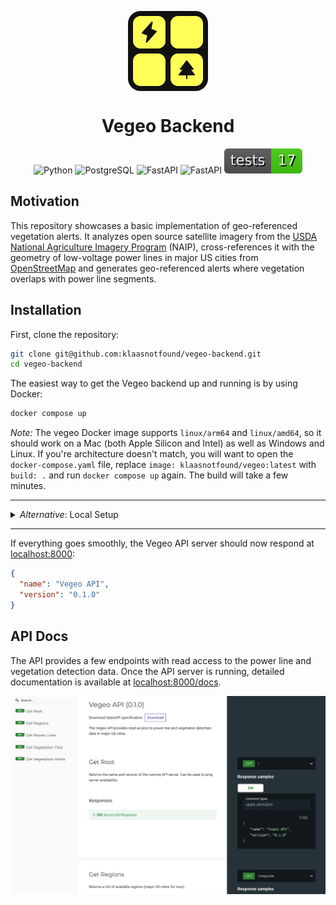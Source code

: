 <p align="center">
  <img width="128" align="center" src="data/assets/img-vegeo-backend.png" alt="Vegeo Backend Logo">
</p>

<h1 align="center">Vegeo Backend</h1>

<p align="center">
  <img src="https://img.shields.io/badge/%F0%9F%90%8D_python-gray" alt="Python">
  <img src="https://img.shields.io/badge/%F0%9F%90%98_PostgreSQL-gray" alt="PostgreSQL">
  <img src="https://img.shields.io/badge/%E2%9A%A1%EF%B8%8F_FastAPI-gray" alt="FastAPI">
  <img src="https://img.shields.io/badge/%F0%9F%A7%AA_SQLAlchemy-gray" alt="FastAPI">
  <img src="data/assets/tests.svg" alt="Tests" />
</p>

## Motivation

This repository showcases a basic implementation of geo-referenced vegetation alerts. It analyzes open source satellite imagery from the [USDA National Agriculture Imagery Program](https://www.arcgis.com/home/item.html?id=e74cf6b0790e424489bbe84cbc0dc7ad) (NAIP), cross-references it with the geometry of low-voltage power lines in major US cities from [OpenStreetMap](https://wiki.openstreetmap.org/wiki/Tag:power%3Dminor_line) and generates geo-referenced alerts where vegetation overlaps with power line segments.

## Installation

First, clone the repository:

```bash
git clone git@github.com:klaasnotfound/vegeo-backend.git
cd vegeo-backend
```

The easiest way to get the Vegeo backend up and running is by using Docker:

```bash
docker compose up
```

_Note:_ The vegeo Docker image supports `linux/arm64` and `linux/amd64`, so it should work on a Mac (both Apple Silicon and Intel) as well as Windows and Linux. If you're architecture doesn't match, you will want to open the `docker-compose.yaml` file, replace `image: klaasnotfound/vegeo:latest` with `build: .` and run `docker compose up` again. The build will take a few minutes.

---

<details>
<summary><i>Alternative</i>: Local Setup</summary>
 

If you don't want to use Docker you'll have to set up the Python environment and a PostgreSQL database yourself. Install or update both with your favorite package manager (`brew`, `apt` etc.), then:

1. Make sure `python3 --version` returns `Python 3.12.3` or higher.

2. Make sure `psql --version` returns `psql (PostgreSQL) 16.8` or any other 16.x version. This is important for importing a database backup later on.

3. Inside the `vegeo-backend` directory, create a Python virtual environment and install the packages:

   ```bash
   python3 -m venv venv
   source venv/bin/activate
   python3 -m pip install -r requirements.txt
   ```

4. Make sure the PostgreSQL service is running and that there's a user with full priviliges (usually `postgres`). Rename the `.sample.env` to `.env` and edit the connection string for your Postgres instance. For example, if your Postgres DB runs locally on port `5432` with user `postgres` and password `topsecret` your `.env` file should contain `DB_CONN=postgresql://postgres:topsecret@localhost:5432/vegeo`.

5. Add the connection string to your path and import the database dump from the DB folder.

   ```bash
   source .env
   PG_CONN=$(echo $DB_CONN | sed 's:/[^/]*$::')
   pg_restore -d $PG_CONN data/db/vegeo-db.dump -cC
   ```

   _Note_: `PG_CONN` is the connection string to your Postgres instance _without_ the `vegeo` DB, which needs to be dropped during the import.

6. Start the API server.

   ```bash
   python3 -m fastapi run src/api.py
   ```

</details>

---

If everything goes smoothly, the Vegeo API server should now respond at [localhost:8000](http://localhost:8000/):

```json
{
  "name": "Vegeo API",
  "version": "0.1.0"
}
```

## API Docs

The API provides a few endpoints with read access to the power line and vegetation detection data. Once the API server is running, detailed documentation is available at [localhost:8000/docs](https://localhost:8000/docs).

![Screenshot of the API documentation](/data/assets/img-api-docs.png)
